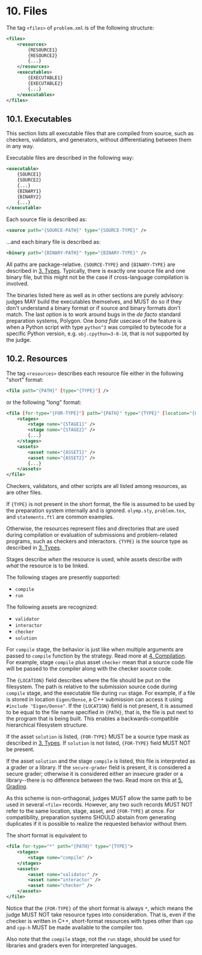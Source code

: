 # 10. Files

The tag `<files>` of `problem.xml` is of the following structure:

```xml
<files>
    <resources>
        {RESOURCE1}
        {RESOURCE2}
        {...}
    </resources>
    <executables>
        {EXECUTABLE1}
        {EXECUTABLE2}
        {...}
    </executables>
</files>
```


## 10.1. Executables

This section lists all executable files that are compiled from source, such as checkers, validators, and generators, without differentiating between them in any way.

Executable files are described in the following way:

```xml
<executable>
    {SOURCE1}
    {SOURCE2}
    {...}
    {BINARY1}
    {BINARY2}
    {...}
</executable>
```

Each source file is described as:

```xml
<source path="{SOURCE-PATH}" type="{SOURCE-TYPE}" />
```

...and each binary file is described as:

```xml
<binary path="{BINARY-PATH}" type="{BINARY-TYPE}" />
```

All paths are package-relative. `{SOURCE-TYPE}` and `{BINARY-TYPE}` are described in [3. Types](03-types.md). Typically, there is exactly one source file and one binary file, but this might not be the case if cross-language compilation is involved.

The binaries listed here as well as in other sections are purely advisory: judges MAY build the executables themselves, and MUST do so if they don't understand a binary format or if source and binary formats don't match. The last option is to work around bugs in the *de facto* standard preparation systems, Polygon. One *bona fide* usecase of the feature is when a Python script with type `python^3` was compiled to bytecode for a specific Python version, e.g. `obj.cpython=3-8-10`, that is not supported by the judge.


## 10.2. Resources

The tag `<resources>` describes each resource file either in the following "short" format:

```xml
<file path="{PATH}" [type="{TYPE}"] />
```

or the following "long" format:

```xml
<file [for-type="{FOR-TYPE}"] path="{PATH}" type="{TYPE}" [location="{LOCATION}"] [secure-grader="true"]>
    <stages>
        <stage name="{STAGE1}" />
        <stage name="{STAGE2}" />
        {...}
    </stages>
    <assets>
        <asset name="{ASSET1}" />
        <asset name="{ASSET2}" />
        {...}
    </assets>
</file>
```

Checkers, validators, and other scripts are all listed among resources, as are other files.

If `{TYPE}` is not present in the short format, the file is assumed to be used by the preparation system internally and is ignored. `olymp.sty`, `problem.tex`, and `statements.ftl` are common examples.

Otherwise, the resources represent files and directories that are used during compilation or evaluation of submissions and problem-related programs, such as checkers and interactors. `{TYPE}` is the source type as described in [3. Types](03-types.md).

Stages describe *when* the resource is used, while assets describe *with what* the resource is to be linked.

The following stages are presently supported:

- `compile`
- `run`

The following assets are recognized:

- `validator`
- `interactor`
- `checker`
- `solution`

For `compile` stage, the behavior is just like when multiple arguments are passed to `compile` function by the strategy. Read more at [4. Compilation](04-compilation.md). For example, stage `compile` plus asset `checker` mean that a source code file will be passed to the compiler along with the checker source code.

The `{LOCATION}` field describes where the file should be put on the filesystem. The path is relative to the submission source code during `compile` stage, and the executable file during `run` stage. For example, if a file is stored in location `Eigen/Dense`, a C++ submission can access it using `#include "Eigen/Dense"`. If the `{LOCATION}` field is not present, it is assumed to be equal to the file name specified in `{PATH}`, that is, the file is put next to the program that is being built. This enables a backwards-compatible hierarchical filesystem structure.

If the asset `solution` is listed, `{FOR-TYPE}` MUST be a source type mask as described in [3. Types](03-types.md). If `solution` is not listed, `{FOR-TYPE}` field MUST NOT be present.

If the asset `solution` and the stage `compile` is listed, this file is interpreted as a grader or a library. If the `secure-grader` field is present, it is considered a secure grader; otherwise it is considered either an insecure grader or a library--there is no difference between the two. Read more on this at [5. Grading](05-grading.md).

As this scheme is non-orthagonal, judges MUST allow the same path to be used in several `<file>` records. However, any two such records MUST NOT refer to the same location, stage, asset, and `{FOR-TYPE}` at once. For compatibility, preparation systems SHOULD abstain from generating duplicates if it is possible to realize the requested behavior without them.

The short format is equivalent to

```xml
<file for-type="*" path="{PATH}" type="{TYPE}">
    <stages>
        <stage name="compile" />
    </stages>
    <assets>
        <asset name="validator" />
        <asset name="interactor" />
        <asset name="checker" />
    </assets>
</file>
```

Notice that the `{FOR-TYPE}` of the short format is always `*`, which means the judge MUST NOT take resource types into consideration. That is, even if the checker is written in C++, short-format resources with types other than `cpp` and `cpp-h` MUST be made available to the compiler too.

Also note that the `compile` stage, not the `run` stage, should be used for libraries and graders even for interpreted languages.
